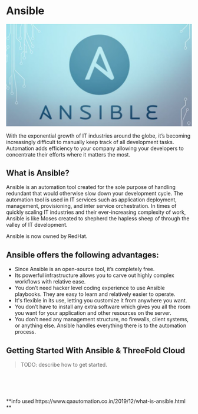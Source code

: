 # Ansible

![](img/ansible1.png)

With the exponential growth of IT industries around the globe, it’s becoming increasingly difficult to manually keep track of all development tasks. Automation adds efficiency to your company allowing your developers to concentrate their efforts where it matters the most.

## What is Ansible?

Ansible is an automation tool created for the sole purpose of handling redundant that would otherwise slow down your development cycle. The automation tool is used in IT services such as application deployment, management, provisioning, and inter service orchestration. In times of quickly scaling IT industries and their ever-increasing complexity of work, Ansible is like Moses created to shepherd the hapless sheep of through the valley of IT development.

Ansible is now owned by RedHat.

## Ansible offers the following advantages:

- Since Ansible is an open-source tool, it’s completely free.
- Its powerful infrastructure allows you to carve out highly complex workflows with relative ease.
- You don’t need hacker level coding experience to use Ansible playbooks. They are easy to learn and relatively easier to operate.
- It's flexible in its use, letting you customize it from anywhere you want.
- You don’t have to install any extra software which gives you all the room you want for your application and other resources on the server.
- You don’t need any management structure, no firewalls, client systems, or anything else. Ansible handles everything there is to the automation process.

## Getting Started With Ansible & ThreeFold Cloud

> TODO: describe how to get started.

<br>
<br>
<br>
<br>
**info used https://www.qaautomation.co.in/2019/12/what-is-ansible.html **
